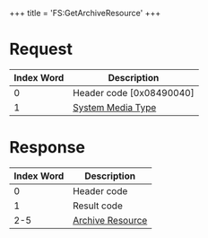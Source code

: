 +++
title = 'FS:GetArchiveResource'
+++

# Request

| Index Word | Description                                                         |
|------------|---------------------------------------------------------------------|
| 0          | Header code \[0x08490040\]                                          |
| 1          | [System Media Type](Filesystem_services#systemmediatype "wikilink") |

# Response

| Index Word | Description                                                        |
|------------|--------------------------------------------------------------------|
| 0          | Header code                                                        |
| 1          | Result code                                                        |
| 2-5        | [Archive Resource](Filesystem_services#archiveresource "wikilink") |
